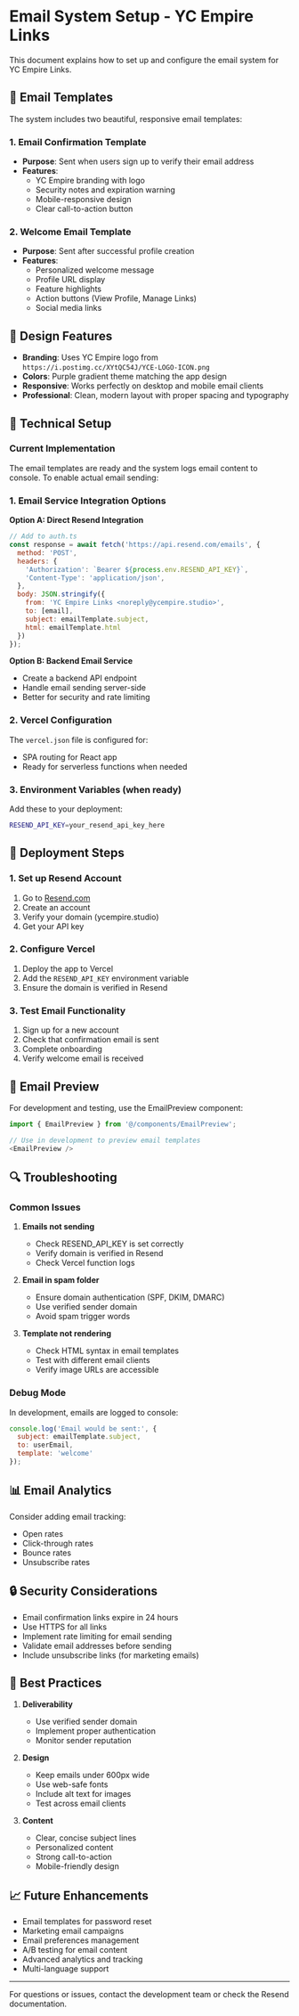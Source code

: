 # Email System Setup - YC Empire Links

This document explains how to set up and configure the email system for YC Empire Links.

## 📧 Email Templates

The system includes two beautiful, responsive email templates:

### 1. Email Confirmation Template
- **Purpose**: Sent when users sign up to verify their email address
- **Features**: 
  - YC Empire branding with logo
  - Security notes and expiration warning
  - Mobile-responsive design
  - Clear call-to-action button

### 2. Welcome Email Template
- **Purpose**: Sent after successful profile creation
- **Features**:
  - Personalized welcome message
  - Profile URL display
  - Feature highlights
  - Action buttons (View Profile, Manage Links)
  - Social media links

## 🎨 Design Features

- **Branding**: Uses YC Empire logo from `https://i.postimg.cc/XYtQC54J/YCE-LOGO-ICON.png`
- **Colors**: Purple gradient theme matching the app design
- **Responsive**: Works perfectly on desktop and mobile email clients
- **Professional**: Clean, modern layout with proper spacing and typography

## 🔧 Technical Setup

### Current Implementation

The email templates are ready and the system logs email content to console. To enable actual email sending:

### 1. Email Service Integration Options

**Option A: Direct Resend Integration**
```javascript
// Add to auth.ts
const response = await fetch('https://api.resend.com/emails', {
  method: 'POST',
  headers: {
    'Authorization': `Bearer ${process.env.RESEND_API_KEY}`,
    'Content-Type': 'application/json',
  },
  body: JSON.stringify({
    from: 'YC Empire Links <noreply@ycempire.studio>',
    to: [email],
    subject: emailTemplate.subject,
    html: emailTemplate.html
  })
});
```

**Option B: Backend Email Service**
- Create a backend API endpoint
- Handle email sending server-side
- Better for security and rate limiting

### 2. Vercel Configuration

The `vercel.json` file is configured for:
- SPA routing for React app
- Ready for serverless functions when needed

### 3. Environment Variables (when ready)

Add these to your deployment:

```bash
RESEND_API_KEY=your_resend_api_key_here
```

## 🚀 Deployment Steps

### 1. Set up Resend Account

1. Go to [Resend.com](https://resend.com)
2. Create an account
3. Verify your domain (ycempire.studio)
4. Get your API key

### 2. Configure Vercel

1. Deploy the app to Vercel
2. Add the `RESEND_API_KEY` environment variable
3. Ensure the domain is verified in Resend

### 3. Test Email Functionality

1. Sign up for a new account
2. Check that confirmation email is sent
3. Complete onboarding
4. Verify welcome email is received

## 📱 Email Preview

For development and testing, use the EmailPreview component:

```typescript
import { EmailPreview } from '@/components/EmailPreview';

// Use in development to preview email templates
<EmailPreview />
```

## 🔍 Troubleshooting

### Common Issues

1. **Emails not sending**
   - Check RESEND_API_KEY is set correctly
   - Verify domain is verified in Resend
   - Check Vercel function logs

2. **Email in spam folder**
   - Ensure domain authentication (SPF, DKIM, DMARC)
   - Use verified sender domain
   - Avoid spam trigger words

3. **Template not rendering**
   - Check HTML syntax in email templates
   - Test with different email clients
   - Verify image URLs are accessible

### Debug Mode

In development, emails are logged to console:

```javascript
console.log('Email would be sent:', {
  subject: emailTemplate.subject,
  to: userEmail,
  template: 'welcome'
});
```

## 📊 Email Analytics

Consider adding email tracking:
- Open rates
- Click-through rates
- Bounce rates
- Unsubscribe rates

## 🔒 Security Considerations

- Email confirmation links expire in 24 hours
- Use HTTPS for all links
- Implement rate limiting for email sending
- Validate email addresses before sending
- Include unsubscribe links (for marketing emails)

## 🎯 Best Practices

1. **Deliverability**
   - Use verified sender domain
   - Implement proper authentication
   - Monitor sender reputation

2. **Design**
   - Keep emails under 600px wide
   - Use web-safe fonts
   - Include alt text for images
   - Test across email clients

3. **Content**
   - Clear, concise subject lines
   - Personalized content
   - Strong call-to-action
   - Mobile-friendly design

## 📈 Future Enhancements

- Email templates for password reset
- Marketing email campaigns
- Email preferences management
- A/B testing for email content
- Advanced analytics and tracking
- Multi-language support

---

For questions or issues, contact the development team or check the Resend documentation.
